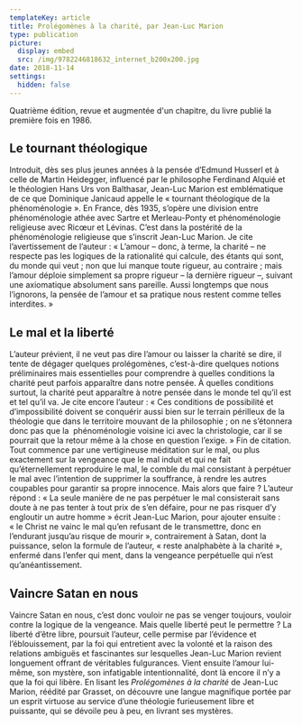 ```yaml
---
templateKey: article
title: Prolégomènes à la charité, par Jean-Luc Marion
type: publication
picture:
  display: embed
  src: /img/9782246818632_internet_b200x200.jpg
date: 2018-11-14
settings:
  hidden: false
---
```

Quatrième édition, revue et augmentée d'un chapitre, du livre publié la première fois en 1986.

## Le tournant théologique

Introduit, dès ses plus jeunes années à la pensée d’Edmund Husserl et à celle de Martin Heidegger, influencé par le philosophe Ferdinand Alquié et le théologien Hans Urs von Balthasar, Jean-Luc Marion est emblématique de ce que Dominique Janicaud appelle le « tournant théologique de la phénoménologie ». En France, dès 1935, s’opère une division entre phénoménologie athée avec Sartre et Merleau-Ponty et phénoménologie religieuse avec Ricœur et Lévinas. C’est dans la postérité de la phénoménologie religieuse que s’inscrit Jean-Luc Marion. Je cite l’avertissement de l’auteur : « L’amour – donc, à terme, la charité – ne respecte pas les logiques de la rationalité qui calcule, des étants qui sont, du monde qui veut ; non que lui manque toute rigueur, au contraire ; mais l’amour déploie simplement sa propre rigueur – la dernière rigueur –, suivant une axiomatique absolument sans pareille. Aussi longtemps que nous l’ignorons, la pensée de l’amour et sa pratique nous restent comme telles interdites. »

## Le mal et la liberté

L’auteur prévient, il ne veut pas dire l’amour ou laisser la charité se dire, il tente de dégager quelques prolégomènes, c’est-à-dire quelques notions préliminaires mais essentielles pour comprendre à quelles conditions la charité peut parfois apparaître dans notre pensée. À quelles conditions surtout, la charité peut apparaître à notre pensée dans le monde tel qu’il est et tel qu’il va. Je cite encore l’auteur : « Ces conditions de possibilité et d’impossibilité doivent se conquérir aussi bien sur le terrain périlleux de la théologie que dans le territoire mouvant de la philosophie ; on ne s’étonnera donc pas que la  phénoménologie voisine ici avec la christologie, car il se pourrait que la retour même à la chose en question l’exige. » Fin de citation. Tout commence par une vertigineuse méditation sur le mal, ou plus exactement sur la vengeance que le mal induit et qui ne fait qu’éternellement reproduire le mal, le comble du mal consistant à perpétuer le mal avec l’intention de supprimer la souffrance, à rendre les autres coupables pour garantir sa propre innocence. Mais alors que faire ? L’auteur répond : « La seule manière de ne pas perpétuer le mal consisterait sans doute à ne pas tenter à tout prix de s’en défaire, pour ne pas risquer d’y engloutir un autre homme » écrit Jean-Luc Marion, pour ajouter ensuite : « le Christ ne vainc le mal qu’en refusant de le transmettre, donc en l’endurant jusqu’au risque de mourir », contrairement à Satan, dont la puissance, selon la formule de l’auteur, « reste analphabète à la charité », enfermé dans l’enfer qui ment, dans la vengeance perpétuelle qui n’est qu’anéantissement.

## Vaincre Satan en nous

Vaincre Satan en nous, c’est donc vouloir ne pas se venger toujours, vouloir contre la logique de la vengeance. Mais quelle liberté peut le permettre ? La liberté d’être libre, poursuit l’auteur, celle permise par l’évidence et l’éblouissement, par la foi qui entretient avec la volonté et la raison des relations ambiguës et fascinantes sur lesquelles Jean-Luc Marion revient longuement offrant de véritables fulgurances. Vient ensuite l’amour lui-même, son mystère, son infatigable intentionnalité, dont là encore il n’y a que la foi qui libère. En lisant les *Prolégomènes à la charité* de Jean-Luc Marion, réédité par Grasset, on découvre une langue magnifique portée par un esprit virtuose au service d’une théologie furieusement libre et puissante, qui se dévoile peu à peu, en livrant ses mystères.